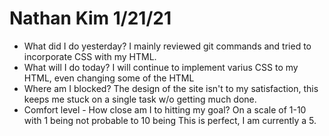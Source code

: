 # Nathan Kim 1/21/21
* What did I do yesterday?
    I mainly reviewed git commands and tried to incorporate CSS with my HTML.
* What will I do today?
    I will continue to implement varius CSS to my HTML, even changing some of the HTML
* Where am I blocked?
    The design of the site isn't to my satisfaction, this keeps me stuck on a single task w/o getting
    much done.
* Comfort level - How close am I to hitting my goal?
    On a scale of 1-10 with 1 being not probable to 10 being This is perfect, I am currently a 5.
    